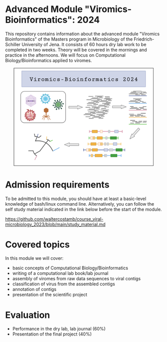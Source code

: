 # Advanced Module "Viromics-Bioinformatics": 2024

This repository contains information about the advanced module "Viromics Bioinformatics" of the Masters program in Microbiology of the Friedrich-Schiller University of Jena. It consists of 60 hours dry lab work to be completed in two weeks. Theory will be covered in the mornings and practice in the afternoons. We will focus on Computational Biology/Bioinformatics applied to viromes. 

<p align="center">
  <img src="./figures/slide_module_2024.png" alt="Alt Text" width="450"/>
</p>

# Admission requirements

To be admitted to this module, you should have at least a basic-level knowledge of bash/linux command line. Alternatively, you can follow the self study material indicated in the link below before the start of the module.  

https://github.com/waltercostamb/course_viral-microbiology_2023/blob/main/study_material.md

# Covered topics

In this module we will cover:

- basic concepts of Computational Biology/Bioinformatics
- writing of a computational lab book/lab journal
- assembly of viromes from raw data sequences to viral contigs
- classification of virus from the assembled contigs
- annotation of contigs
- presentation of the scientific project

# Evaluation

- Performance in the dry lab, lab journal (60%)
- Presentation of the final project (40%)
